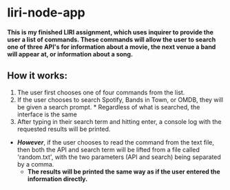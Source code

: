 # liri-node-app

#### This is my finished LIRI assignment, which uses inquirer to provide the user a list of commands.  These commands will allow the user to search one of three API's for information about a movie, the next venue a band will appear at, or information about a song.

## How it works:
1. The user first chooses one of four commands from the list.
1. If the user chooses to search Spotify, Bands in Town, or OMDB, they will be given a search prompt.
        * Regardless of what is searched, the interface is the same
1. After typing in their search term and hitting enter, a console log with the requested results will be printed.
* **_However_**, if the user chooses to read the command from the text file, then both the API and search term will be lifted from a file called 'random.txt', with the two parameters (API and search) being separated by a comma.
    * __The results will be printed the same way as if the user entered the information directly.__


